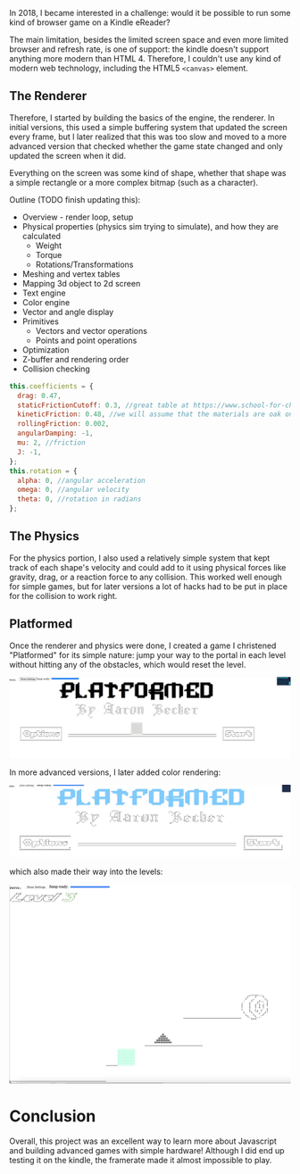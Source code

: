 In 2018, I became interested in a challenge: would it be possible to run some kind of browser game on a Kindle eReader?

The main limitation, besides the limited screen space and even more limited browser and refresh rate, is one of support: the kindle doesn't support anything more modern than HTML 4. Therefore, I couldn't use any kind of modern web technology, including the HTML5 `<canvas>` element.

## The Renderer

Therefore, I started by building the basics of the engine, the renderer. In initial versions, this used a simple buffering system that updated the screen every frame, but I later realized that this was too slow and moved to a more advanced version that checked whether the game state changed and only updated the screen when it did.

Everything on the screen was some kind of shape, whether that shape was a simple rectangle or a more complex bitmap (such as a character).

Outline (TODO finish updating this):

- Overview - render loop, setup
- Physical properties (physics sim trying to simulate), and how they are calculated
  - Weight
  - Torque
  - Rotations/Transformations
- Meshing and vertex tables
- Mapping 3d object to 2d screen
- Text engine
- Color engine
- Vector and angle display
- Primitives
  - Vectors and vector operations
  - Points and point operations
- Optimization
- Z-buffer and rendering order
- Collision checking

```js
this.coefficients = {
  drag: 0.47,
  staticFrictionCutoff: 0.3, //great table at https://www.school-for-champions.com/science/friction_sliding_coefficient.htm
  kineticFriction: 0.48, //we will assume that the materials are oak on oak wood
  rollingFriction: 0.002,
  angularDamping: -1,
  mu: 2, //friction
  J: -1,
};
this.rotation = {
  alpha: 0, //angular acceleration
  omega: 0, //angular velocity
  theta: 0, //rotation in radians
};
```

## The Physics

For the physics portion, I also used a relatively simple system that kept track of each shape's velocity and could add to it using physical forces like gravity, drag, or a reaction force to any collision. This worked well enough for simple games, but for later versions a lot of hacks had to be put in place for the collision to work right.

## Platformed

Once the renderer and physics were done, I created a game I christened "Platformed" for its simple nature: jump your way to the portal in each level without hitting any of the obstacles, which would reset the level.

![Title screen, version 1 renderer](titleScreen.jpg)

In more advanced versions, I later added color rendering:

![Title screen, color renderer](titleScreenColor.png)

which also made their way into the levels:

![Level 3 sample, in color](level3.png)

# Conclusion

Overall, this project was an excellent way to learn more about Javascript and building advanced games with simple hardware! Although I did end up testing it on the kindle, the framerate made it almost impossible to play.

```

```
